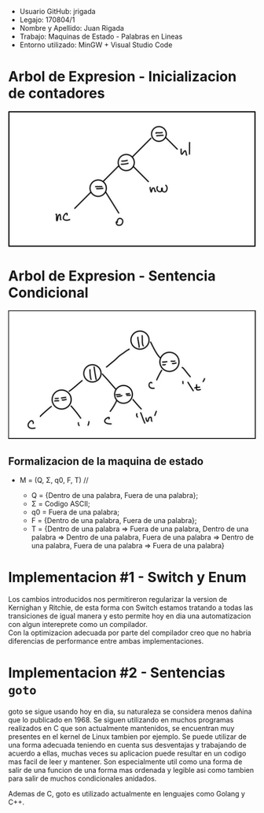 * Usuario GitHub: jrigada
* Legajo: 170804/1
* Nombre y Apellido: Juan Rigada
* Trabajo: Maquinas de Estado - Palabras en Lineas
* Entorno utilizado: MinGW + Visual Studio Code

# Arbol de Expresion - Inicializacion de contadores
<img src="contadores.png">

# Arbol de Expresion - Sentencia Condicional 
<img src="if.png">

## Formalizacion de la maquina de estado
 * M = (Q, Σ, q0, F, T) // 
  
   * Q = {Dentro de una palabra, Fuera de una palabra};
   * Σ = Codigo ASCII;
   * q0 = Fuera de una palabra; 
   * F = {Dentro de una palabra, Fuera de una palabra};
   * T = {Dentro de una palabra => Fuera de una palabra,
        Dentro de una palabra => Dentro de una palabra, 
        Fuera de una palabra => Dentro de una palabra, 
        Fuera de una palabra => Fuera de una palabra}

# Implementacion #1 - Switch y Enum

Los cambios introducidos nos permitireron regularizar la version de Kernighan y Ritchie, de esta forma con Switch estamos tratando a todas las transiciones de igual manera y esto permite hoy en dia una automatizacion con algun intereprete como un compilador. <br>
Con la optimizacion adecuada por parte del compilador creo que no habria diferencias de performance entre ambas implementaciones.

# Implementacion #2 - Sentencias <code>goto</code>
goto se sigue usando hoy en dia, su naturaleza se considera menos dañina que lo publicado en 1968. Se siguen utilizando en muchos programas realizados en C que son actualmente mantenidos, se encuentran muy presentes en el kernel de Linux tambien por ejemplo. Se puede utilizar de una forma adecuada teniendo en cuenta sus desventajas y trabajando de acuerdo a ellas, muchas veces su aplicacion puede resultar en un codigo mas facil de leer y mantener. Son especialmente util como una forma de salir de una funcion de una forma mas ordenada y legible asi como tambien para salir de muchos condicionales anidados. 
 
Ademas de C, goto es utilizado actualmente en lenguajes como Golang y C++. 